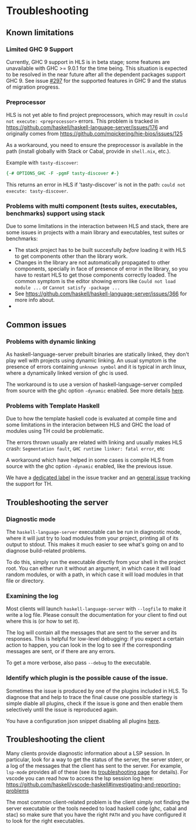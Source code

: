 # Troubleshooting

## Known limitations

### Limited GHC 9 Support
Currently, GHC 9 support in HLS is in beta stage; some features are unavailable with GHC >= 9.0.1 for the time being.
This situation is expected to be resolved in the near future after all the dependent packages support GHC 9.
See issue [#297](https://github.com/haskell/haskell-language-server/issues/297) for the supported features in GHC 9 and the status of migration progress.

### Preprocessor
HLS is not yet able to find project preprocessors, which may result in `could not execute: <preprocessor>` errors. This problem is
tracked in https://github.com/haskell/haskell-language-server/issues/176 and originally comes from https://github.com/mpickering/hie-bios/issues/125

As a workaround, you need to ensure the preprocessor is available in the path (install globally with Stack or Cabal, provide in `shell.nix`, etc.).

Example with `tasty-discover`:

```haskell
{-# OPTIONS_GHC -F -pgmF tasty-discover #-}
```

This returns an error in HLS if 'tasty-discover' is not in the path: `could not execute: tasty-discover`.

### Problems with multi component (tests suites, executables, benchmarks) support using stack

Due to some limitations in the interaction between HLS and stack, there are some issues in projects with a main library and executables, test suites or benchmarks:
- The stack project has to be built succesfully *before* loading it with HLS to get components other than the library work.
- Changes in the library are not automatically propagated to other components, specially in face of presence of error in the library, so you have to restart HLS to get those components correctly loaded. The common symptom is the editor showing errors like `Could not load module ...` or `Cannot satisfy -package ...`
- See https://github.com/haskell/haskell-language-server/issues/366 for more info about.
- 
## Common issues

### Problems with dynamic linking

As haskell-language-server prebuilt binaries are statically linked, they don't play well with projects using dynamic linking.
An usual symptom is the presence of errors containing `unknown symbol` and it is typical in arch linux, where a dynamically linked version of ghc is used.

The workaround is to use a version of haskell-language-server compiled from source with the ghc option `-dynamic` enabled. See more details [here](https://github.com/haskell/haskell-language-server/issues/1160#issuecomment-756566273).

### Problems with Template Haskell

Due to how the template haskell code is evaluated at compile time and some limitations in the interacion between HLS and GHC the load of modules using TH could be problematic.

The errors thrown usually are related with linking and usually makes HLS crash: `Segmentation fault`, `GHC runtime linker: fatal error`, etc

A workaround which have helped in some cases is compile HLS from source with the ghc option `-dynamic` enabled, like the previous issue.

We have a [dedicated label](https://github.com/haskell/haskell-language-server/issues?q=is%3Aissue+is%3Aopen+label%3A%22type%3A+template+haskell+related%22) in the issue tracker and an [general issue](https://github.com/haskell/haskell-language-server/issues/1431) tracking the support for TH.

## Troubleshooting the server

### Diagnostic mode

The `haskell-language-server` executable can be run in diagnostic mode, where it will just try to load modules from your project, printing all of its output to stdout.
This makes it much easier to see what's going on and to diagnose build-related problems.

To do this, simply run the executable directly from your shell in the project root.
You can either run it without an argument, in which case it will load random modules, or with a path, in which case it will load modules in that file or directory.

### Examining the log

Most clients will launch `haskell-language-server` with `--logfile` to make it write a log file.
Please consult the documentation for your client to find out where this is (or how to set it).

The log will contain all the messages that are sent to the server and its responses.
This is helpful for low-level debugging: if you expect a certain action to happen, you can look in the log to see if the corresponding messages are
sent, or if there are any errors.

To get a more verbose, also pass `--debug` to the executable.

### Identify which plugin is the possible cause of the issue.

Sometimes the issue is produced by one of the plugins included in HLS. To diagnose that and help to trace the final cause one possible startegy is simple diable all plugins, check if the issue is gone and then enable them selectively until the issue is reproduced again.

You have a configuration json snippet disabling all plugins [here](https://github.com/haskell/haskell-language-server/issues/2151#issuecomment-911397030).

## Troubleshooting the client

Many clients provide diagnostic information about a LSP session.
In particular, look for a way to get the status of the server, the server stderr, or a log of the messages that the client has sent to the server.
For example, `lsp-mode` provides all of these (see its [troubleshooting page](https://emacs-lsp.github.io/lsp-mode/page/troubleshooting/) for details).
For vscode you can read how to access the lsp session log here: https://github.com/haskell/vscode-haskell#investigating-and-reporting-problems

The most common client-related problem is the client simply not finding the server executable or the tools needed to load haskell code (ghc, cabal and stac) so make sure that you have the right `PATH` and you have configured it to look for the right executables.

